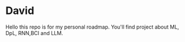 # David
Hello this repo is for my personal roadmap. You'll find project about ML, DpL, RNN,BCI and LLM.
